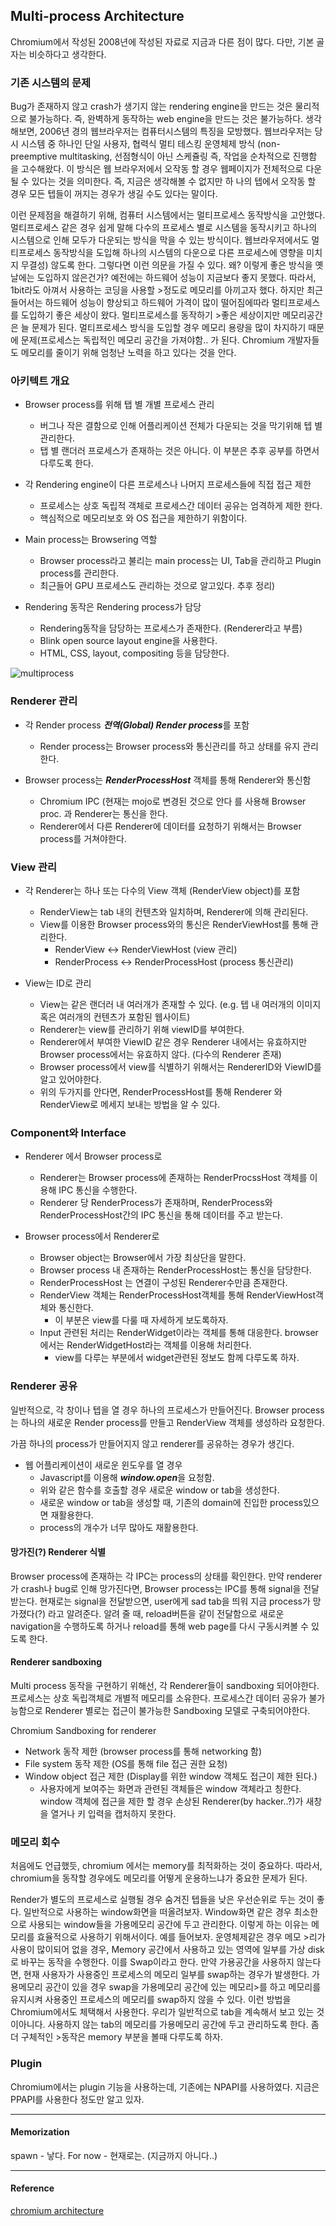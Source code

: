 ## Multi-process Architecture
Chromium에서 작성된 2008년에 작성된 자료로 지금과 다른 점이 많다. 다만, 기본 골자는 비슷하다고 생각한다.

### 기존 시스템의 문제
Bug가 존재하지 않고 crash가 생기지 않는 rendering engine을 만드는 것은 물리적으로 불가능하다. 즉, 완벽하게 동작하는 web engine을 만드는 것은 불가능하다. 생각해보면, 2006년 경의 웹브라우저는 컴퓨터시스템의 특징을 모방했다. 웹브라우저는 당시 시스템 중 하나인  단일 사용자, 협력식 멀티 테스킹 운영체제 방식 (non-preemptive multitasking, 선점형식이 아닌 스케쥴링 즉, 작업을 순차적으로 진행함 을 고수해왔다. 이 방식은 웹 브라우저에서 오작동 할 경우 웹페이지가 전체적으로 다운 될 수 있다는 것을 의미한다. 즉, 지금은 생각해볼 수 없지만 하
나의 텝에서 오작동 할 경우 모든 텝들이 꺼지는 경우가 생길 수도 있다는 말이다.

이런 문제점을 해결하기 위해, 컴퓨터 시스템에서는 멀티프로세스 동작방식을 고안했다. 멀티프로세스 같은 경우 쉽게 말해 다수의 프로세스 별로 시스템을 동작시키고 하나의 시스템으로 인해 모두가 다운되는 방식을 막을 수 있는 방식이다. 웹브라우저에서도 멀티프로세스 동작방식을 도입해 하나의 시스템의 다운으로 다른 프로세스에 영향을 미치지 무결성) 않도록 한다. 그렇다면 이런 의문을 가질 수 있다. 왜? 이렇게 좋은 방식을 옛날에는 도입하지 않은건가? 예전에는 하드웨어 성능이 지금보다 좋지 못했다. 따라서, 1bit라도 아껴서 사용하는 코딩을 사용할 >정도로 메모리를 아끼고자 했다. 하지만 최근들어서는 하드웨어 성능이 향상되고 하드웨어 가격이 많이 떨어짐에따라 멀티프로세스를 도입하기 좋은 세상이 왔다. 멀티프로세스를 동작하기 >좋은 세상이지만 메모리공간은 늘 문제가 된다. 멀티프로세스 방식을 도입할 경우 메모리 용량을 많이 차지하기 때문에 문제(프로세스는 독립적인 메모리 공간을 가져야함.. 가 된다. Chromium 개발자들도 메모리를 줄이기 위해 엄청난 노력을 하고 있다는 것을 안다.

### 아키텍트 개요
- Browser process를 위해 탭 별 개별 프로세스 관리
  - 버그나 작은 결함으로 인해 어플리케이션 전체가 다운되는 것을 막기위해 텝 별 관리한다.
  - 탭 별 랜더러 프로세스가 존재하는 것은 아니다. 이 부분은 추후 공부를 하면서 다루도록 한다.

- 각 Rendering engine이 다른 프로세스나 나머지 프로세스들에 직접 접근 제한
  - 프로세스는 상호 독립적 객체로 프로세스간 데이터 공유는 엄격하게 제한 한다.
  - 핵심적으로 메모리보호 와 OS 접근을 제한하기 위함이다.

- Main process는 Browsering 역할
  - Browser process라고 불리는 main process는 UI, Tab을 관리하고 Plugin process를 관리한다.
  - 최근들어 GPU 프로세스도 관리하는 것으로 알고있다.  추후 정리)

- Rendering 동작은 Rendering process가 담당
  - Rendering동작을 담당하는 프로세스가 존재한다. (Renderer라고 부름)
  - Blink open source layout engine을 사용한다.
  - HTML, CSS, layout, compositing 등을 담당한다.

![multiprocess](../img/chromiumMultiProc.png)

### Renderer 관리
- 각 Render process ***전역(Global) Render process***를 포함
  - Render process는 Browser process와 통신관리를 하고 상태를 유지 관리한다.

- Browser process는 ***RenderProcessHost*** 객체를 통해 Renderer와 통신함
  - Chromium IPC (현재는 mojo로 변경된 것으로 안다 를 사용해 Browser proc. 과 Renderer는 통신을 한다.
  - Renderer에서 다른 Renderer에 데이터를 요청하기 위해서는 Browser process를 거쳐야한다.

### View 관리
- 각 Renderer는 하나 또는 다수의 View 객체 (RenderView object)를 포함
  - RenderView는 tab 내의 컨텐츠와 일치하며, Renderer에 의해 관리된다.
  - View를 이용한 Browser process와의 통신은 RenderViewHost를 통해 관리한다.
    - RenderView <-> RenderViewHost (view 관리)
    - RenderProcess <-> RenderProcessHost (process 통신관리)

- View는 ID로 관리
  - View는 같은 랜더러 내 여러개가 존재할 수 있다. (e.g. 텝 내 여러개의 이미지 혹은 여러개의 컨텐츠가 포함된 웹사이트)
  - Renderer는 view를 관리하기 위해 viewID를 부여한다.
  - Renderer에서 부여한 ViewID 같은 경우 Renderer 내에서는 유효하지만 Browser process에서는 유효하지 않다. (다수의 Renderer 존재)
  - Browser process에서 view를 식별하기 위해서는 RendererID와 ViewID를 알고 있어야한다.
  - 위의 두가지를 안다면, RenderProcessHost를 통해 Renderer 와 RenderView로 메세지 보내는 방법을 알 수 있다.

### Component와 Interface
- Renderer 에서 Browser process로
  - Renderer는 Browser process에 존재하는 RenderProcssHost 객체를 이용해 IPC 통신을 수행한다.
  - Renderer 당 RenderProcess가 존재하며, RenderProcess와 RenderProcessHost간의 IPC 통신을 통해 데이터를 주고 받는다.

- Browser process에서 Renderer로
  - Browser object는 Browser에서 가장 최상단을 말한다.
  - Browser process 내 존재하는 RenderProcessHost는 통신을 담당한다.
  - RenderProcessHost 는 연결이 구성된 Renderer수만큼 존재한다.
  - RenderView 객체는 RenderProcessHost객체를 통해 RenderViewHost객체와 통신한다.
    - 이 부분은 view를 다룰 때 자세하게 보도록하자.
  - Input 관련된 처리는 RenderWidget이라는 객체를 통해 대응한다. browser에서는 RenderWidgetHost라는 객체를 이용해 처리한다.
    - view를 다루는 부분에서 widget관련된 정보도 함께 다루도록 하자.

### Renderer 공유
일반적으로, 각 창이나 텝을 열 경우 하나의 프로세스가 만들어진다. Browser process는 하나의 새로운 Render process를 만들고 RenderView 객체를 생성하라 요청한다.

가끔 하나의 process가 만들어지지 않고 renderer를 공유하는 경우가 생긴다.
- 웹 어플리케이션이 새로운 윈도우를 열 경우
  - Javascript를 이용해  ***window.open***을 요청함.
  - 위와 같은 함수를 호출할 경우 새로운 window or tab을 생성한다.
  - 새로운 window or tab을 생성할 때, 기존의 domain에 진입한 process있으면 재활용한다.
  - process의 개수가 너무 많아도 재활용한다.

#### 망가진(?) Renderer 식별
Browser process에 존재하는 각 IPC는 process의 상태를 확인한다. 만약 renderer가 crash나 bug로 인해 망가진다면, Browser process는 IPC를 통해 signal을 전달받는다. 현재로는 signal을
 전달받으면, user에게 sad tab을 띄워 지금 process가 망가졌다(?) 라고 알려준다. 알려 줄 때, reload버튼을 같이 전달함으로 새로운 navigation을 수행하도록 하거나 reload를 통해 web page를 다시 구동시켜볼 수 있도록 한다.

#### Renderer sandboxing
Multi process 동작을 구현하기 위해선, 각 Renderer들이 sandboxing 되어야한다. 프로세스는 상호 독립객체로 개별적 메모리를 소유한다. 프로세스간 데이터 공유가 불가능함으로 Renderer 별로는 접근이 불가능한 Sandboxing 모델로 구축되어야한다.

Chromium Sandboxing for renderer
- Network 동작 제한 (browser process를 통해 networking 함)
- File system 동작 제한 (OS를 통해 file 접근 권한 요청)
- Window object 접근 제한 (Display를 위한 window 객체도 접근이 제한 된다.)
    - 사용자에게 보여주는 화면과 관련된 객체들은 window 객체라고 칭한다. window 객체에 접근을 제한 할 경우 손상된 Renderer(by hacker..?)가 새창을 열거나 키 입력을 캡처하지 못한다.

### 메모리 회수
처음에도 언급했듯, chromium 에서는 memory를 최적화하는 것이 중요하다. 따라서, chromium을 동작할 경우에도 메모리를 어떻게 운용하느냐가 중요한 문제가 된다.

Render가 별도의 프로세스로 실행될 경우 숨겨진 텝들을 낮은 우선순위로 두는 것이 좋다. 일반적으로 사용하는 window화면을 떠올려보자. Window화면 같은 경우 최소한
으로 사용되는 window들을 가용메모리 공간에 두고 관리한다. 이렇게 하는 이유는 메모리를 효율적으로 사용하기 위해서이다. 예를 들어보자.  운영체제같은 경우 메모 >리가 사용이 많이되어 없을 경우, Memory 공간에서 사용하고 있는 영역에 일부를 가상 disk로 바꾸는 동작을
 수행한다. 이를 Swap이라고 한다. 만약 가용공간을 사용하지 않는다면, 현재 사용자가 사용중인 프로세스의 메모리 일부를 swap하는 경우가 발생한다. 가용메모리 공간이 있을 경우 swap을 가용메모리 공간에 있는 메모리>를 하고 메모리를 유지시켜 사용중인 프로세스의 메모리를 swap하지 않을 수 있다. 이런 방법을 Chromium에서도 체택해서 사용한다. 우리가 일반적으로 tab을 계속해서 보고 있는 것이아니다. 사용하지 않는 tab의 메모리를 가용메모리 공간에 두고 관리하도록 한다. 좀 더 구체적인 >동작은 memory 부분을 볼때 다루도록 하자.

### Plugin
Chromium에서는 plugin 기능을 사용하는데, 기존에는 NPAPI를 사용하였다. 지금은 PPAPI를 사용한다 정도만 알고 있자.

---
#### Memorization
spawn - 낳다.
For now - 현재로는. (지금까지 아니다..)

---
#### Reference
[chromium architecture](https://www.chromium.org/developers/design-documents/multi-process-architecture)

